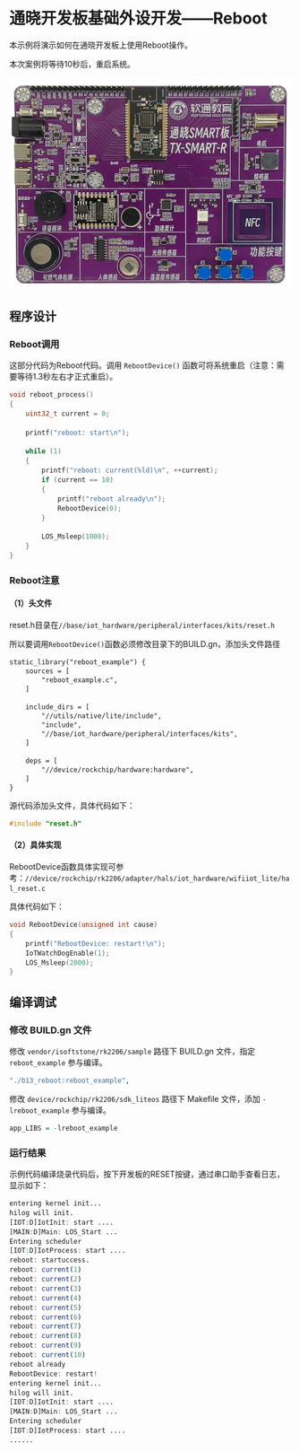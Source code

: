 # 通晓开发板基础外设开发——Reboot

本示例将演示如何在通晓开发板上使用Reboot操作。

本次案例将等待10秒后，重启系统。

![通晓开发板](/vendor/isoftstone/rk2206/docs/figures/tx_smart_r-rk2206.jpg)

## 程序设计

### Reboot调用

这部分代码为Reboot代码。调用 `RebootDevice()` 函数可将系统重启（注意：需要等待1.3秒左右才正式重启）。

```c
void reboot_process()
{
    uint32_t current = 0;
    
    printf("reboot: start\n");

    while (1)
    {
        printf("reboot: current(%ld)\n", ++current);
        if (current == 10)
        {
            printf("reboot already\n");
            RebootDevice(0);
        }
        
        LOS_Msleep(1000);
    }
}
```

### Reboot注意

#### （1）头文件

reset.h目录在`//base/iot_hardware/peripheral/interfaces/kits/reset.h`

所以要调用`RebootDevice()`函数必须修改目录下的BUILD.gn，添加头文件路径

```
static_library("reboot_example") {
    sources = [
        "reboot_example.c",
    ]

    include_dirs = [
        "//utils/native/lite/include",
        "include",
        "//base/iot_hardware/peripheral/interfaces/kits",
    ]

    deps = [
        "//device/rockchip/hardware:hardware",
    ]
}
```

源代码添加头文件，具体代码如下：

```c
#include "reset.h"
```

#### （2）具体实现

RebootDevice函数具体实现可参考：`//device/rockchip/rk2206/adapter/hals/iot_hardware/wifiiot_lite/hal_reset.c`

具体代码如下：

```c
void RebootDevice(unsigned int cause)
{
    printf("RebootDevice: restart!\n");
    IoTWatchDogEnable(1);
    LOS_Msleep(2000);
}
```

## 编译调试

### 修改 BUILD.gn 文件

修改 `vendor/isoftstone/rk2206/sample` 路径下 BUILD.gn 文件，指定 `reboot_example` 参与编译。

```r
"./b13_reboot:reboot_example",
```

修改 `device/rockchip/rk2206/sdk_liteos` 路径下 Makefile 文件，添加 `-lreboot_example` 参与编译。

```r
app_LIBS = -lreboot_example
```

### 运行结果

示例代码编译烧录代码后，按下开发板的RESET按键，通过串口助手查看日志，显示如下：

```r
entering kernel init...
hilog will init.
[IOT:D]IotInit: start ....
[MAIN:D]Main: LOS_Start ...
Entering scheduler
[IOT:D]IotProcess: start ....
reboot: startuccess.
reboot: current(1)
reboot: current(2)
reboot: current(3)
reboot: current(4)
reboot: current(5)
reboot: current(6)
reboot: current(7)
reboot: current(8)
reboot: current(9)
reboot: current(10)
reboot already
RebootDevice: restart!
entering kernel init...
hilog will init.
[IOT:D]IotInit: start ....
[MAIN:D]Main: LOS_Start ...
Entering scheduler
[IOT:D]IotProcess: start ....
......
```

